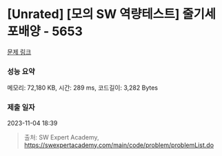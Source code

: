 # [Unrated] [모의 SW 역량테스트] 줄기세포배양 - 5653 

[문제 링크](https://swexpertacademy.com/main/code/problem/problemDetail.do?contestProbId=AWXRJ8EKe48DFAUo) 

### 성능 요약

메모리: 72,180 KB, 시간: 289 ms, 코드길이: 3,282 Bytes

### 제출 일자

2023-11-04 18:39



> 출처: SW Expert Academy, https://swexpertacademy.com/main/code/problem/problemList.do